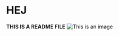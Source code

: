 # HEJ

**THIS IS A README FILE**
![This is an image](https://myoctocat.com/assets/images/base-octocat.svg)
